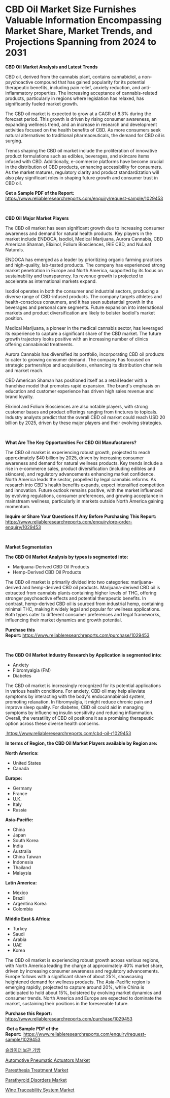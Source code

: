 <p><h1>CBD Oil Market Size Furnishes Valuable Information Encompassing Market Share, Market Trends, and Projections Spanning from 2024 to 2031</h1></p><p><strong>CBD Oil Market Analysis and Latest Trends</strong></p>
<p><p>CBD oil, derived from the cannabis plant, contains cannabidiol, a non-psychoactive compound that has gained popularity for its potential therapeutic benefits, including pain relief, anxiety reduction, and anti-inflammatory properties. The increasing acceptance of cannabis-related products, particularly in regions where legislation has relaxed, has significantly fueled market growth.</p><p>The CBD oil market is expected to grow at a CAGR of 8.3% during the forecast period. This growth is driven by rising consumer awareness, an expanding wellness trend, and an increase in research and development activities focused on the health benefits of CBD. As more consumers seek natural alternatives to traditional pharmaceuticals, the demand for CBD oil is surging.</p><p>Trends shaping the CBD oil market include the proliferation of innovative product formulations such as edibles, beverages, and skincare items infused with CBD. Additionally, e-commerce platforms have become crucial in the distribution of CBD products, enhancing accessibility for consumers. As the market matures, regulatory clarity and product standardization will also play significant roles in shaping future growth and consumer trust in CBD oil.</p></p>
<p><strong>Get a Sample PDF of the Report:&nbsp;</strong> <a href="https://www.reliableresearchreports.com/enquiry/request-sample/1029453">https://www.reliableresearchreports.com/enquiry/request-sample/1029453</a></p>
<p>&nbsp;</p>
<p><strong>CBD Oil Major Market Players</strong></p>
<p><p>The CBD oil market has seen significant growth due to increasing consumer awareness and demand for natural health products. Key players in the market include ENDOCA, Isodiol, Medical Marijuana, Aurora Cannabis, CBD American Shaman, Elixinol, Folium Biosciences, IRIE CBD, and NuLeaf Naturals.</p><p>ENDOCA has emerged as a leader by prioritizing organic farming practices and high-quality, lab-tested products. The company has experienced strong market penetration in Europe and North America, supported by its focus on sustainability and transparency. Its revenue growth is projected to accelerate as international markets expand.</p><p>Isodiol operates in both the consumer and industrial sectors, producing a diverse range of CBD-infused products. The company targets athletes and health-conscious consumers, and it has seen substantial growth in the beverages and personal care segments. Future expansion into international markets and product diversification are likely to bolster Isodiol's market position.</p><p>Medical Marijuana, a pioneer in the medical cannabis sector, has leveraged its experience to capture a significant share of the CBD market. The future growth trajectory looks positive with an increasing number of clinics offering cannabinoid treatments.</p><p>Aurora Cannabis has diversified its portfolio, incorporating CBD oil products to cater to growing consumer demand. The company has focused on strategic partnerships and acquisitions, enhancing its distribution channels and market reach.</p><p>CBD American Shaman has positioned itself as a retail leader with a franchise model that promotes rapid expansion. The brand's emphasis on education and customer experience has driven high sales revenue and brand loyalty.</p><p>Elixinol and Folium Biosciences are also notable players, with strong customer bases and product offerings ranging from tinctures to topicals. Industry analysts predict that the overall CBD oil market could reach USD 20 billion by 2025, driven by these major players and their evolving strategies.</p></p>
<p>&nbsp;</p>
<p><strong>What Are The Key Opportunities For CBD Oil Manufacturers?</strong></p>
<p><p>The CBD oil market is experiencing robust growth, projected to reach approximately $40 billion by 2025, driven by increasing consumer awareness and demand for natural wellness products. Key trends include a rise in e-commerce sales, product diversification (including edibles and skincare), and regulatory advancements enhancing market confidence. North America leads the sector, propelled by legal cannabis reforms. As research into CBD's health benefits expands, expect intensified competition and innovation. Future outlook remains positive, with the market influenced by evolving regulations, consumer preferences, and growing acceptance in mainstream wellness, particularly in markets outside North America gaining momentum.</p></p>
<p><strong>Inquire or Share Your Questions If Any Before Purchasing This Report:</strong> <a href="https://www.reliableresearchreports.com/enquiry/pre-order-enquiry/1029453">https://www.reliableresearchreports.com/enquiry/pre-order-enquiry/1029453</a></p>
<p>&nbsp;</p>
<p><strong>Market Segmentation</strong></p>
<p><strong>The CBD Oil Market Analysis by types is segmented into:</strong></p>
<p><ul><li>Marijuana-Derived CBD Oil Products</li><li>Hemp-Derived CBD Oil Products</li></ul></p>
<p><p>The CBD oil market is primarily divided into two categories: marijuana-derived and hemp-derived CBD oil products. Marijuana-derived CBD oil is extracted from cannabis plants containing higher levels of THC, offering stronger psychoactive effects and potential therapeutic benefits. In contrast, hemp-derived CBD oil is sourced from industrial hemp, containing minimal THC, making it widely legal and popular for wellness applications. Both types cater to different consumer preferences and legal frameworks, influencing their market dynamics and growth potential.</p></p>
<p><strong>Purchase this Report:&nbsp;</strong><a href="https://www.reliableresearchreports.com/purchase/1029453">https://www.reliableresearchreports.com/purchase/1029453</a></p>
<p>&nbsp;</p>
<p><strong>The CBD Oil Market Industry Research by Application is segmented into:</strong></p>
<p><ul><li>Anxiety</li><li>Fibromyalgia (FM)</li><li>Diabetes</li></ul></p>
<p><p>The CBD oil market is increasingly recognized for its potential applications in various health conditions. For anxiety, CBD oil may help alleviate symptoms by interacting with the body's endocannabinoid system, promoting relaxation. In fibromyalgia, it might reduce chronic pain and improve sleep quality. For diabetes, CBD oil could aid in managing symptoms by influencing insulin sensitivity and reducing inflammation. Overall, the versatility of CBD oil positions it as a promising therapeutic option across these diverse health concerns.</p></p>
<p><a href="https://www.reliableresearchreports.com/cbd-oil-r1029453">&nbsp;https://www.reliableresearchreports.com/cbd-oil-r1029453</a></p>
<p><strong>In terms of Region, the CBD Oil Market Players available by Region are:</strong></p>
<p>
    <p> <strong> North America: </strong>
        <ul>
            <li>United States</li>
            <li>Canada</li>
        </ul>
        </p> 
    <p> <strong> Europe: </strong>
        <ul>
            <li>Germany</li>
            <li>France</li>
            <li>U.K.</li>
            <li>Italy</li>
            <li>Russia</li>
        </ul>
        </p> 
    <p> <strong> Asia-Pacific: </strong>
        <ul>
            <li>China</li>
            <li>Japan</li>
            <li>South Korea</li>
            <li>India</li>
            <li>Australia</li>
            <li>China Taiwan</li>
            <li>Indonesia</li>
            <li>Thailand</li>
            <li>Malaysia</li>
        </ul>
        </p> 
    <p> <strong> Latin America: </strong>
        <ul>
            <li>Mexico</li>
            <li>Brazil</li>
            <li>Argentina Korea</li>
            <li>Colombia</li>
        </ul>
        </p> 
    <p> <strong> Middle East & Africa: </strong>
        <ul>
            <li>Turkey</li>
            <li>Saudi</li>
            <li>Arabia</li>
            <li>UAE</li>
            <li>Korea</li>
        </ul>
    </p>
    </p>
<p><p>The CBD oil market is experiencing robust growth across various regions, with North America leading the charge at approximately 40% market share, driven by increasing consumer awareness and regulatory advancements. Europe follows with a significant share of about 25%, showcasing heightened demand for wellness products. The Asia-Pacific region is emerging rapidly, projected to capture around 20%, while China is anticipated to hold about 15%, bolstered by evolving market dynamics and consumer trends. North America and Europe are expected to dominate the market, sustaining their positions in the foreseeable future.</p></p>
<p><strong>Purchase this Report: </strong><a href="https://www.reliableresearchreports.com/purchase/1029453">https://www.reliableresearchreports.com/purchase/1029453</a></p>
<p>&nbsp;<strong>Get a Sample PDF of the Report:&nbsp;&nbsp;</strong><a href="https://www.reliableresearchreports.com/enquiry/request-sample/1029453">https://www.reliableresearchreports.com/enquiry/request-sample/1029453</a></p>
<p><strong></strong></p>
<p><p><a href="https://medium.com/@carlosdytouglas8907667/%EC%8B%9C%EC%9E%A5-%EC%98%88%EC%B8%A1-%EB%B3%80%ED%99%94-%EA%B8%80%EB%A1%9C%EB%B2%8C-%EC%8A%AC%EB%9D%BC%EC%9D%B4%EB%8D%94-%EC%A0%80%EC%9E%A5-%EB%B0%B1-%EC%8B%9C%EC%9E%A5-%EB%8F%99%ED%96%A5-%EB%B0%8F-%EB%AF%B8%EB%9E%98-%ED%8A%B8%EB%A0%8C%EB%93%9C-2024-2031-c7d56ddaa0f1">슬라이더 보관 가방</a></p><p><a href="https://issuu.com/reportprime-2/docs/automotive-pneumatic-actuators-mark_38a47bf45519db">Automotive Pneumatic Actuators Market</a></p><p><a href="https://www.linkedin.com/pulse/emerging-paresthesia-treatment-market-opportunities-analysis-r4ghc?trackingId=EP3yjtzUR0%2BrHRzwgDyVqQ%3D%3D">Paresthesia Treatment Market</a></p><p><a href="https://www.linkedin.com/pulse/strategic-market-insights-global-parathyroid-disorders-2024-2031-grj8c?trackingId=NZQZQA5pTRGwRgLQMMi%2B5A%3D%3D">Parathyroid Disorders Market</a></p><p><a href="https://medium.com/@trameciabutler41/global-wine-traceability-system-industry-analysis-share-growth-trends-and-forecast-2024-to-2031-cc97aed6daba">Wine Traceability System Market</a></p></p>